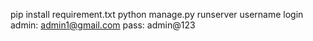 pip install requirement.txt
python manage.py runserver
username login admin: admin1@gmail.com
pass: admin@123
